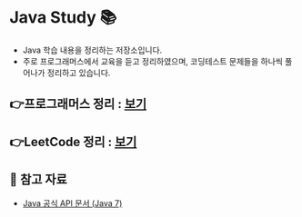 # Java Study 📚 


- Java 학습 내용을 정리하는 저장소입니다.  
- 주로 프로그래머스에서 교육을 듣고 정리하였으며, 코딩테스트 문제들을 하나씩 풀어나가 정리하고 있습니다.


## 👉프로그래머스 정리 : [보기](./src/프로그래머스)
## 👉LeetCode 정리 : [보기](./src/LeetCode)


## 📎 참고 자료

- [Java 공식 API 문서 (Java 7)](https://docs.oracle.com/javase/7/docs/api/java/lang/package-summary.html)
